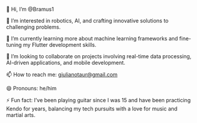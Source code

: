 👋 Hi, I’m @Bramus1

👀 I’m interested in robotics, AI, and crafting innovative solutions to challenging problems.

🌱 I’m currently learning more about machine learning frameworks and fine-tuning my Flutter development skills.

💞️ I’m looking to collaborate on projects involving real-time data processing, AI-driven applications, and mobile development.

📫 How to reach me: giulianotaur@gmail.com

😄 Pronouns: he/him

⚡ Fun fact: I’ve been playing guitar since I was 15 and have been practicing Kendo for years, balancing my tech pursuits with a love for music and martial arts.
